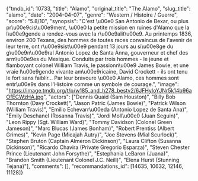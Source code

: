 {"tmdb_id": 10733, "title": "Alamo", "original_title": "The Alamo", "slug_title": "alamo", "date": "2004-04-07", "genre": "Western / Histoire / Guerre", "score": "5.8/10", "synopsis": "C'est \u00e0 San Antonio de Bexar, ou plus pr\u00e9cis\u00e9ment, \u00e0 la petite mission en ruines d'Alamo que la l\u00e9gende a rendez-vous avec la r\u00e9alit\u00e9.  Au printemps 1836, environ 200 Texans, des hommes de toutes races convaincus de l'avenir de leur terre, ont r\u00e9sist\u00e9 pendant 13 jours au si\u00e8ge du g\u00e9n\u00e9ral Antonio Lopez de Santa Anna, gouverneur et chef des arm\u00e9es du Mexique. Conduits par trois hommes - le jeune et flamboyant colonel William Travis, le passionn\u00e9 James Bowie, et une vraie l\u00e9gende vivante am\u00e9ricaine, David Crockett - ils ont tenu le fort sans faiblir... Par leur bravoure \u00e0 Alamo, ces hommes sont entr\u00e9s dans l'Histoire comme un symbole de courage.", "image": "https://image.tmdb.org/t/p/w185_and_h278_bestv2/6JFHyIoYJNr5k14b96aOfECWzHA.jpg", "actors": ["Dennis Quaid (Sam Houston)", "Billy Bob Thornton (Davy Crockett)", "Jason Patric (James Bowie)", "Patrick Wilson (William Travis)", "Emilio Echevarr\u00eda (Antonio Lopez de Santa Ana)", "Emily Deschanel (Rosanna Travis)", "Jordi Moll\u00e0 (Juan Seguin)", "Leon Rippy (Sgt. William Ward)", "Tommy Davidson (Colonel Green Jameson)", "Marc Blucas (James Bonham)", "Robert Prentiss (Albert Grimes)", "Kevin Page (Micajah Autry)", "Joe Stevens (Mial Scurlock)", "Stephen Bruton (Captain Almeron Dickinson)", "Laura Clifton (Susanna Dickinson)", "Ricardo Chavira (Private Gregorio Esparza)", "Steven Chester Prince (Lieutenant John Forsythe)", "Estephania LeBaron (Juana)", "Brandon Smith (Lieutenant Colonel J.C. Neill)", "Elena Hurst (Stunning Tejana)"], "comments": [], "recommandations_id": [14635, 10632, 12146, 11128]}